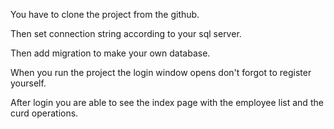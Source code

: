 You have to clone the project from the github.

Then set connection string according to your sql server.

Then add migration to make your own database.

When you run the project the login window opens don't forgot to register yourself.

After login you are able to see the index page with the employee list and the curd operations.
